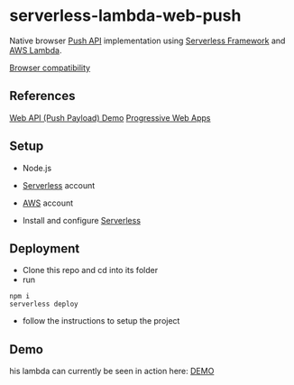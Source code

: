 # serverless-lambda-web-push

Native browser [Push API](https://developer.mozilla.org/en-US/docs/Web/API/Push_API) implementation using [Serverless Framework](https://serverless.com) and [AWS Lambda](https://aws.amazon.com/de/lambda/).

[Browser compatibility](https://developer.mozilla.org/en-US/docs/Web/API/Push_API#Browser_compatibility)

## References
[Web API (Push Payload) Demo](https://serviceworke.rs/push-payload_demo.html)
[Progressive Web Apps](https://www.rheinwerk-verlag.de/progressive-web-apps_4707/)

## Setup

- Node.js
- [Serverless](https://serverless.com) account 
- [AWS](https://aws.amazon.com) account

- Install and configure [Serverless](https://serverless.com/framework/docs/getting-started/)

## Deployment

- Clone this repo and cd into its folder
- run
```
npm i
serverless deploy
```
- follow the instructions to setup the project

## Demo

his lambda can currently be seen in action here: [DEMO](https://x9hocms7hb.execute-api.eu-central-1.amazonaws.com/dev/index.html)
